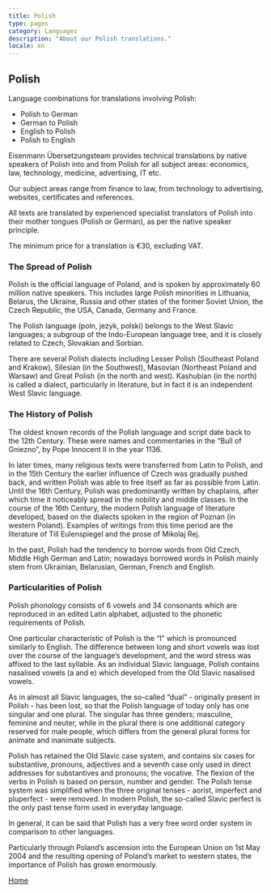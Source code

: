 ```yaml
---
title: Polish
type: pages
category: Languages
description: "About our Polish translations."
locale: en
---
```


## Polish

Language combinations for translations involving Polish:
- Polish to German
- German to Polish
- English to Polish
- Polish to English

Eisenmann Übersetzungsteam provides technical translations by native speakers of Polish into and from Polish for all subject areas: economics, law, technology, medicine, advertising, IT etc.

Our subject areas range from finance to law, from technology to advertising, websites, certificates and references.

All texts are translated by experienced specialist translators of Polish into their mother tongues (Polish or German), as per the native speaker principle.

The minimum price for a translation is €30, excluding VAT.

### The Spread of Polish
Polish is the official language of Poland, and is spoken by approximately 60 million native speakers. This includes large Polish minorities in Lithuania, Belarus, the Ukraine, Russia and other states of the former Soviet Union, the Czech Republic, the USA, Canada, Germany and France.

The Polish language (poln, jezyk, polski) belongs to the West Slavic languages; a subgroup of the Indo-European language tree, and it is closely related to Czech, Slovakian and Sorbian.

There are several Polish dialects including Lesser Polish (Southeast Poland and Krakow), Silesian (in the Southwest), Masovian (Northeast Poland and Warsaw) and Great Polish (in the north and west). Kashubian (in the north) is called a dialect, particularly in literature, but in fact it is an independent West Slavic language.

### The History of Polish
The oldest known records of the Polish language and script date back to the 12th Century. These were names and commentaries in the “Bull of Gniezno”, by Pope Innocent II in the year 1136.

In later times, many religious texts were transferred from Latin to Polish, and in the 15th Century the earlier influence of Czech was gradually pushed back, and written Polish was able to free itself as far as possible from Latin. Until the 16th Century, Polish was predominantly written by chaplains, after which time it noticeably spread in the nobility and middle classes. In the course of the 16th Century, the modern Polish language of literature developed, based on the dialects spoken in the region of Poznan (in western Poland). Examples of writings from this time period are the literature of Till Eulenspiegel and the prose of Mikolaj Rej.

In the past, Polish had the tendency to borrow words from Old Czech, Middle High German and Latin; nowadays borrowed words in Polish mainly stem from Ukrainian, Belarusian, German, French and English.

### Particularities of Polish
Polish phonology consists of 6 vowels and 34 consonants which are reproduced in an edited Latin alphabet, adjusted to the phonetic requirements of Polish.

One particular characteristic of Polish is the “I” which is pronounced similarly to English. The difference between long and short vowels was lost over the course of the language’s development, and the word stress was affixed to the last syllable. As an individual Slavic language, Polish contains nasalised vowels (a and e) which developed from the Old Slavic nasalised vowels.

As in almost all Slavic languages, the so-called “dual” - originally present in Polish - has been lost, so that the Polish language of today only has one singular and one plural. The singular has three genders; masculine, feminine and neuter, while in the plural there is one additional category reserved for male people, which differs from the general plural forms for animate and inanimate subjects.

Polish has retained the Old Slavic case system, and contains six cases for substantive, pronouns, adjectives and a seventh case only used in direct addresses for substantives and pronouns; the vocative. The flexion of the verbs in Polish is based on person, number and gender. The Polish tense system was simplified when the three original tenses - aorist, imperfect and pluperfect - were removed. In modern Polish, the so-called Slavic perfect is the only past tense form used in everyday language.

In general, it can be said that Polish has a very free word order system in comparison to other languages.

Particularly through Poland’s ascension into the European Union on 1st May 2004 and the resulting opening of Poland’s market to western states, the importance of Polish has grown enormously.

[Home](/about/landing)